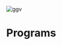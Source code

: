 ![ggv](https://user-images.githubusercontent.com/76864632/127775265-f9cf1a48-47ac-45ba-a91a-d874f568b10b.png)
# Programs
